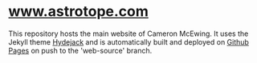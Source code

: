 

# www.astrotope.com

This repository hosts the main website of Cameron McEwing. It uses the Jekyll theme [Hydejack](https://www.hydejack.com) and is automatically built and deployed on [Github Pages](https://pages.github.com/) on push to the 'web-source' branch.


